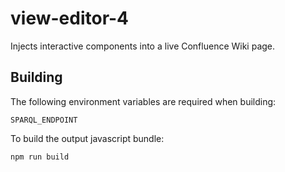 # view-editor-4

Injects interactive components into a live Confluence Wiki page.

## Building

The following environment variables are required when building:

```shell
SPARQL_ENDPOINT
```

To build the output javascript bundle:

```shell
npm run build
```
